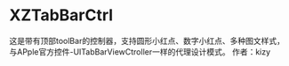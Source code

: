 # XZTabBarCtrl
这是带有顶部toolBar的控制器，支持圆形小红点、数字小红点、多种图文样式，与APple官方控件-UITabBarViewCtroller一样的代理设计模式。
作者：kizy

